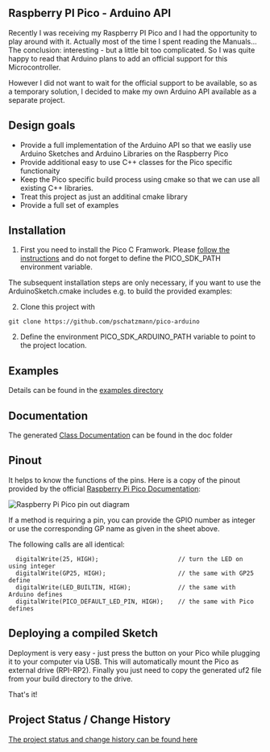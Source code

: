 ## Raspberry PI Pico - Arduino API

Recently I was receiving my Raspberry PI Pico and I had the opportunity to play around with it. Actually most of the time I spent reading the Manuals...
The conclusion: interesting - but a little bit too complicated. So I was quite happy to read that Arduino plans to add an official support for this Microcontroller. 

However I did not want to wait for the official support to be available, so as a temporary solution, I decided to make my own Arduino API available as a separate project. 

## Design goals

- Provide a full implementation of the Arduino API so that we easliy use Arduino Sketches and Arduino Libraries on the Raspberry Pico
- Provide additional easy to use C++ classes for the Pico specific functionaity  
- Keep the Pico specific build process using cmake so that we can use all existing C++ libraries. 
- Treat this project as just an additinal cmake library
- Provide a full set of examples 

## Installation

1. First you need to install the Pico C Framwork. Please [follow the instructions](https://datasheets.raspberrypi.org/pico/getting-started-with-pico.pdf) and do not forget to define the PICO_SDK_PATH environment variable.

The subsequent installation steps are only necessary, if you want to use the ArduinoSketch.cmake includes e.g. to build the provided examples:

2. Clone this project with 

```
git clone https://github.com/pschatzmann/pico-arduino
```
2. Define the environment PICO_SDK_ARDUINO_PATH variable to point to the project location.


## Examples

Details can be found in the [examples directory](examples)

## Documentation

The generated [Class Documentation](https://pschatzmann.github.io/pico-arduino/doc/html/) can be found in the doc folder

## Pinout

It helps to know the functions of the pins. Here is a copy of the pinout provided by the official [Raspberry Pi Pico Documentation](https://www.raspberrypi.org/documentation/pico/getting-started/):

<img src="https://pschatzmann.github.io/pico-arduino/doc/resources/Pico-R3-Pinout.svg" alt="Raspberry Pi Pico pin out diagram">

If a method is requiring a pin, you can provide the GPIO number as integer or use the corresponding GP name as given in the sheet above.

The following calls are all identical:

```
  digitalWrite(25, HIGH);                      // turn the LED on using integer
  digitalWrite(GP25, HIGH);                    // the same with GP25 define
  digitalWrite(LED_BUILTIN, HIGH);             // the same with Arduino defines 
  digitalWrite(PICO_DEFAULT_LED_PIN, HIGH);    // the same with Pico defines 
```

## Deploying a compiled Sketch

Deployment is very easy - just press the button on your Pico while plugging it to your computer via USB. This will automatically mount the Pico as external drive (RPI-RP2).
Finally you just need to copy the generated uf2 file from your build directory to the drive.

That's it!

## Project Status / Change History

[The project status and change history can be found here](history.md)
